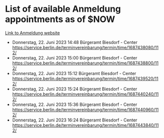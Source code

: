# List of available Anmeldung appointments as of $NOW
[Link to Anmeldung website](https://service.berlin.de/terminvereinbarung/termin/tag.php?termin=1&anliegen[]=120686&dienstleisterlist=122210,122217,327316,122219,327312,122227,327314,122231,327346,122243,327348,122254,122252,329742,122260,329745,122262,329748,122271,327278,122273,327274,122277,327276,330436,122280,327294,122282,327290,122284,327292,122291,327270,122285,327266,122286,327264,122296,327268,150230,329760,122297,327286,122294,327284,122312,329763,122314,329775,122304,327330,122311,327334,122309,327332,317869,122281,327352,122279,329772,122283,122276,327324,122274,327326,122267,329766,122246,327318,122251,327320,122257,327322,122208,327298,122226,327300&herkunft=http%3A%2F%2Fservice.berlin.de%2Fdienstleistung%2F120686%2F)
- Donnerstag, 22. Juni 2023 14:48 Bürgeramt Biesdorf - Center https://service.berlin.de/terminvereinbarung/termin/time/1687438080/112/
- Donnerstag, 22. Juni 2023 15:00 Bürgeramt Biesdorf - Center https://service.berlin.de/terminvereinbarung/termin/time/1687438800/112/
- Donnerstag, 22. Juni 2023 15:12 Bürgeramt Biesdorf - Center https://service.berlin.de/terminvereinbarung/termin/time/1687439520/112/
- Donnerstag, 22. Juni 2023 15:24 Bürgeramt Biesdorf - Center https://service.berlin.de/terminvereinbarung/termin/time/1687440240/112/
- Donnerstag, 22. Juni 2023 15:36 Bürgeramt Biesdorf - Center https://service.berlin.de/terminvereinbarung/termin/time/1687440960/112/
- Donnerstag, 22. Juni 2023 16:24 Bürgeramt Biesdorf - Center https://service.berlin.de/terminvereinbarung/termin/time/1687443840/112/
